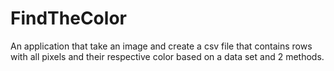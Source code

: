 # FindTheColor
An application that take an image and create a csv file that contains rows with all pixels and their respective color based on a data set and 2 methods.
